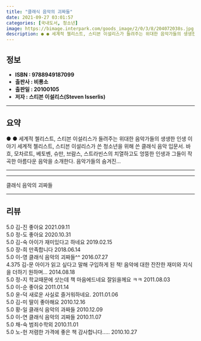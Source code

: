 ```yaml
---
title: "클래식 음악의 괴짜들"
date: 2021-09-27 03:01:57
categories: [국내도서, 청소년]
image: https://bimage.interpark.com/goods_image/2/0/3/8/204072038s.jpg
description: ● ● 세계적 첼리스트, 스티븐 이설리스가 들려주는 위대한 음악가들의 생생한 인생 이야기 세계적 첼리스트, 스티븐 이설리스가 쓴 청소년을 위해 쓴 클래식 음악 입문서. 바흐, 모차르트, 베토벤, 슈만, 브람스, 스트라빈스의 치열하고도 엉뚱한 인생과 그들이 작곡한 아름다운 음악을 소개
---
```


## **정보**

- **ISBN : 9788949187099**
- **출판사 : 비룡소**
- **출판일 : 20100105**
- **저자 : 스티븐 이설리스(Steven Isserlis)**

------



## **요약**

●  ●  세계적 첼리스트, 스티븐 이설리스가 들려주는 위대한 음악가들의 생생한 인생 이야기
세계적 첼리스트, 스티븐 이설리스가 쓴 청소년을 위해 쓴 클래식 음악 입문서. 바흐, 모차르트, 베토벤, 슈만, 브람스, 스트라빈스의 치열하고도 엉뚱한 인생과 그들이 작곡한 아름다운 음악을 소개한다. 음악가들의 숨겨진... 

------



------


클래식 음악의 괴짜들 

------


## **리뷰** 

5.0 김-진 좋아요 2021.09.11 <br/>5.0 정-도 좋아요 2020.10.31 <br/>5.0 김-숙 아이가 재미있다고 하네요 2019.02.15 <br/>5.0 장-희 만족합니다 2018.06.14 <br/>5.0 이-영 클래식 음악의 괴짜들^^ 2016.07.27 <br/>4.375 김-문 아이가 읽고 싶다고 말해 구입하게 된 책!  음악에 대한 잔잔한 재미와 지식을 더하기 원하며... 2014.08.18 <br/>5.0 정-지 학교때문에 삿는데 책 마음에드네요 잘읽을께요 ㅋㅋ 2011.08.03 <br/>5.0 이-순 좋아요 2011.01.14 <br/>5.0 윤-덕 새로운 사실로 즐거워하네요. 2011.01.06 <br/>5.0 김-미 딸이 좋아해요 2010.12.16 <br/>5.0 황-일 클래식 음악의 과짜들 2010.12.09 <br/>5.0 이-연 클래식 음악의 괴짜들 2010.11.07 <br/>5.0 채-숙 범죄수학외 2010.11.01 <br/>5.0 노-헌 저렴한 가격에 좋은 책 감사합니다..... 2010.10.27 <br/>